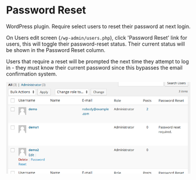 Password Reset
==============

WordPress plugin. Require select users to reset their password at next login.

On Users edit screen (`/wp-admin/users.php`), click 'Password Reset' link for users, this will toggle their password-reset status. Their current status will be shown in the Password Reset column.

Users that require a reset will be prompted the next time they attempt to log in - they must know their current password since this bypasses the email confirmation system.

![screenshot](screenshot.png)